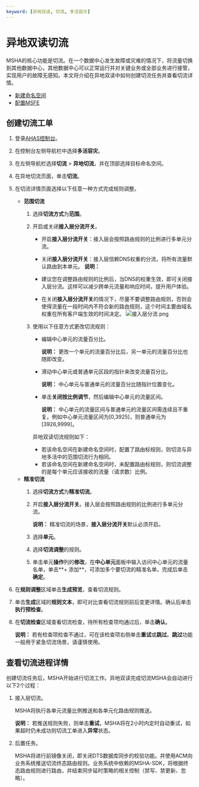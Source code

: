 ```yaml
---
keyword: [异地双读, 切流, 多活容灾]
---
```


# 异地双读切流

MSHA的核心功能是切流。在⼀个数据中心发生故障或灾难的情况下，将流量切换到其他数据中心，其他数据中心可以正常运行并对关键业务或全部业务进行接管，实现用户的故障无感知。本文将介绍在异地双读中如何创建切流任务并查看切流详情。

-   [新建命名空间](/cn.zh-CN/多活容灾/用户指南/异地双读配置/新建命名空间.md)
-   [配置MSFE](/cn.zh-CN/多活容灾/用户指南/异地双活配置/配置MSFE.md)

## 创建切流工单

1.  登录[AHAS控制台](https://ahas.console.aliyun.com)。

2.  在控制台左侧导航栏中选择**多活容灾**。

3.  在左侧导航栏选择**切流** \> **异地切流**，并在顶部选择目标命名空间。

4.  在异地切流页面，单击**切流**。

5.  在切流详情页面选择以下任意一种方式完成规则调整。

    -   **范围切流**
        1.  选择**切流方式**为**范围**。
        2.  开启或关闭**接入层分流开关**。

            -   开启**接入层分流开关**：接入层会按照路由规则的比例进行多单元分流。
            -   关闭**接入层分流开关**：接入层信赖DNS权重的分流，将所有流量默认路由到本单元。
            **说明：**

            -   建议您在调整路由规则的比例后，当DNS的权重生效，即可关闭接入层分流。这样可以减少跨单元流量和响应时间，提升用户体验。
            -   在关闭**接入层分流开关**的情况下，尽量不要调整路由规则，否则会使得流量在一段时间内不符合新的路由规则，这个时间主要由域名权重在所有客户端生效的时间决定。
            ![接入层分流.png](https://static-aliyun-doc.oss-accelerate.aliyuncs.com/assets/img/zh-CN/0318899061/p210655.png)

        3.  使用以下任意方式更改切流规则：

            -   编辑中心单元的流量百分比。

                **说明：** 更改一个单元的流量百分比后，另一单元的流量百分比也随即改变。

            -   滑动中心单元或普通单元区段的指针来改变流量百分比。

                **说明：** 中心单元与普通单元的流量百分比随指针位置变化。

            -   单击**关闭按比例调节**，然后编辑中心单元的流量区间。

                **说明：** 中心单元的流量区间与普通单元的流量区间需连续且不重复。例如中心单元流量区间为\[0,3925\]，则普通单元为\[3926,9999\]。

            异地双读切流规则如下：

            -   若该命名空间在新建命名空间时，配置了路由标规则，则切流与异地多活中的范围切流行为相同。
            -   若该命名空间在新建命名空间时，未配置路由标规则，则切流调整的是每个单元应该接收的流量（请求数）比例。
    -   **精准切流**
        1.  选择**切流方式**为**精准切流**。
        2.  开启**接入层分流开关**。接入层会按照路由规则的比例进行多单元分流。

            **说明：** 精准切流的场景，**接入层分流开关**默认必须开启。

        3.  选择**单元**。
        4.  选择**切流调整**的规则。
        5.  单击单元**操作**列的**修改**，在**中心单元**面板中输入访问中心单元的流量名单，单击**+ 添加**，可添加多个要切流的精准名单。完成后单击**确定**。
6.  在**规则调整**区域单击**生成预览**，查看切流规则。

7.  单击**生成**区域的**规则文本**，即可对比查看切流规则前后变更详情。确认后单击**执行预检查**。

8.  在**切流检查**区域查看切流检查，待所有检查项均通过后，单击**确认**。

    **说明：** 若有检查项检查不通过，可在该检查项右侧单击**重试**或**跳过**。**跳过**功能一般用于紧急切流场景，请谨慎使用。


## 查看切流进程详情

创建切流任务后，MSHA开始进行切流工作。异地双读完成切流MSHA会自动进行以下2个过程：

1.  接入层切流。

    MSHA将执行各单元流量比例推送和各单元化路由规则推送。

    **说明：** 若推送规则失败，则单击**重试**，MSHA将在2小时内定时自动重试，如果超时仍未成功则切流工单进入**异常**状态。

2.  后置任务。

    MSHA将进行前镜像关闭，即关闭DTS数据库同步的校验功能。并使用ACM向业务系统推送切流终态路由规则。业务系统中依赖的MSHA-SDK，将根据终态路由规则进行路由，并结束同步延时策略的相关控制（禁写、禁更新、忽略）。


